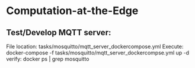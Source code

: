 # Computation-at-the-Edge


## Test/Develop MQTT server:
File location: tasks/mosquitto/mqtt_server_dockercompose.yml
Execute: docker-compose -f tasks/mosquitto/mqtt_server_dockercompse.yml up -d
verify: docker ps | grep mosquitto

